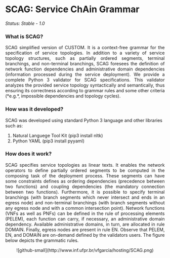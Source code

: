 SCAG: Service ChAin Grammar
========================================================

*Status: Stable - 1.0*

### What is SCAG?

<p align="justify">SCAG simplified version of CUSTOM. It is a context-free grammar for the specification of service topologies. In addition to a variety of service topology structures, such as partially ordered segments, terminal branchings, and non-terminal branchings, SCAG foresees the definition of network function dependencies and administrative domain dependencies (information processed during the service deployment). We provide a complete Python 3 validator for SCAG specifications. This validator analyzes the provided service topology syntactically and semantically, thus ensuring its correctness according to grammar rules and some other criteria (*e.g.*, impossible dependencies and topology cycles).</p>

### How was it developed?

SCAG was developed using standard Python 3 language and other libraries such as:<br/>
1. Natural Languege Tool Kit (pip3 install nltk)<br/>
2. Python YAML (pip3 install pyyaml)

### How does it work?

<p align="justify">SCAG specifies service topologies as linear texts. It enables the network operators to define partially ordered segments to be computed in the composing task of the deployment process. These segments can have some constraints defines as ordering dependencies (precedence between two functions) and coupling dependencies (the mandatory connection between two functions). Furthermore, it is possible to specify terminal branchings (with branch segments which never intersect and ends in an egress node) and non-terminal branchings (with branch segments without any egress node and with a common intersection point). Network functions (VNFs as well as PNFs) can be defined in the rule of processing elements (PELEM), each function can carry, if necessary, an administrative domain dependency. Available administrative domains, in turn, are allocated in rule DOMAIN. Finally, egress nodes are present in rule EN. Observe that PELEM, EN, and DOMAIN are on-demand defined by the validators users. The figure below depicts the grammatic rules.</p>

<p align="center">
![github-small](http://www.inf.ufpr.br/vfgarcia/hosting/SCAG.png)
</p>
